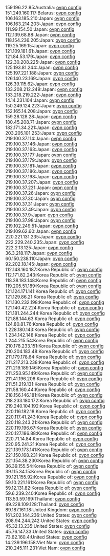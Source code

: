 159.196.22.85:Australia: [ovpn config](vpn/159_196_22_85.ovpn)  
151.249.160.117:Belarus: [ovpn config](vpn/151_249_160_117.ovpn)  
106.163.185.210:Japan: [ovpn config](vpn/106_163_185_210.ovpn)  
106.163.214.203:Japan: [ovpn config](vpn/106_163_214_203.ovpn)  
111.99.154.50:Japan: [ovpn config](vpn/111_99_154_50.ovpn)  
112.139.68.88:Japan: [ovpn config](vpn/112_139_68_88.ovpn)  
118.154.236.205:Japan: [ovpn config](vpn/118_154_236_205.ovpn)  
119.25.169.15:Japan: [ovpn config](vpn/119_25_169_15.ovpn)  
121.109.181.61:Japan: [ovpn config](vpn/121_109_181_61.ovpn)  
121.84.53.179:Japan: [ovpn config](vpn/121_84_53_179.ovpn)  
122.30.208.225:Japan: [ovpn config](vpn/122_30_208_225.ovpn)  
125.193.81.244:Japan: [ovpn config](vpn/125_193_81_244.ovpn)  
125.197.221.188:Japan: [ovpn config](vpn/125_197_221_188.ovpn)  
126.140.23.169:Japan: [ovpn config](vpn/126_140_23_169.ovpn)  
126.39.115.62:Japan: [ovpn config](vpn/126_39_115_62.ovpn)  
133.208.212.249:Japan: [ovpn config](vpn/133_208_212_249.ovpn)  
133.218.219.222:Japan: [ovpn config](vpn/133_218_219_222.ovpn)  
14.14.231.104:Japan: [ovpn config](vpn/14_14_231_104.ovpn)  
150.249.124.223:Japan: [ovpn config](vpn/150_249_124_223.ovpn)  
152.165.14.208:Japan: [ovpn config](vpn/152_165_14_208.ovpn)  
159.28.128.28:Japan: [ovpn config](vpn/159_28_128_28.ovpn)  
180.45.208.71:Japan: [ovpn config](vpn/180_45_208_71.ovpn)  
182.171.34.221:Japan: [ovpn config](vpn/182_171_34_221.ovpn)  
203.205.101.253:Japan: [ovpn config](vpn/203_205_101_253.ovpn)  
219.100.37.114:Japan: [ovpn config](vpn/219_100_37_114.ovpn)  
219.100.37.146:Japan: [ovpn config](vpn/219_100_37_146.ovpn)  
219.100.37.163:Japan: [ovpn config](vpn/219_100_37_163.ovpn)  
219.100.37.177:Japan: [ovpn config](vpn/219_100_37_177.ovpn)  
219.100.37.179:Japan: [ovpn config](vpn/219_100_37_179.ovpn)  
219.100.37.181:Japan: [ovpn config](vpn/219_100_37_181.ovpn)  
219.100.37.186:Japan: [ovpn config](vpn/219_100_37_186.ovpn)  
219.100.37.198:Japan: [ovpn config](vpn/219_100_37_198.ovpn)  
219.100.37.207:Japan: [ovpn config](vpn/219_100_37_207.ovpn)  
219.100.37.221:Japan: [ovpn config](vpn/219_100_37_221.ovpn)  
219.100.37.26:Japan: [ovpn config](vpn/219_100_37_26.ovpn)  
219.100.37.30:Japan: [ovpn config](vpn/219_100_37_30.ovpn)  
219.100.37.31:Japan: [ovpn config](vpn/219_100_37_31.ovpn)  
219.100.37.49:Japan: [ovpn config](vpn/219_100_37_49.ovpn)  
219.100.37.9:Japan: [ovpn config](vpn/219_100_37_9.ovpn)  
219.100.37.98:Japan: [ovpn config](vpn/219_100_37_98.ovpn)  
219.102.249.51:Japan: [ovpn config](vpn/219_102_249_51.ovpn)  
219.109.62.60:Japan: [ovpn config](vpn/219_109_62_60.ovpn)  
220.221.131.235:Japan: [ovpn config](vpn/220_221_131_235.ovpn)  
222.229.240.235:Japan: [ovpn config](vpn/222_229_240_235.ovpn)  
222.2.13.125:Japan: [ovpn config](vpn/222_2_13_125.ovpn)  
36.3.218.117:Japan: [ovpn config](vpn/36_3_218_117.ovpn)  
60.150.238.110:Japan: [ovpn config](vpn/60_150_238_110.ovpn)  
92.202.18.145:Japan: [ovpn config](vpn/92_202_18_145.ovpn)  
112.148.160.187:Korea Republic of: [ovpn config](vpn/112_148_160_187.ovpn)  
112.171.82.243:Korea Republic of: [ovpn config](vpn/112_171_82_243.ovpn)  
118.38.183.148:Korea Republic of: [ovpn config](vpn/118_38_183_148.ovpn)  
119.205.51.189:Korea Republic of: [ovpn config](vpn/119_205_51_189.ovpn)  
121.124.171.141:Korea Republic of: [ovpn config](vpn/121_124_171_141.ovpn)  
121.129.86.21:Korea Republic of: [ovpn config](vpn/121_129_86_21.ovpn)  
121.130.232.198:Korea Republic of: [ovpn config](vpn/121_130_232_198.ovpn)  
121.140.42.224:Korea Republic of: [ovpn config](vpn/121_140_42_224.ovpn)  
121.181.244.244:Korea Republic of: [ovpn config](vpn/121_181_244_244.ovpn)  
121.88.144.63:Korea Republic of: [ovpn config](vpn/121_88_144_63.ovpn)  
124.80.81.76:Korea Republic of: [ovpn config](vpn/124_80_81_76.ovpn)  
1.228.180.143:Korea Republic of: [ovpn config](vpn/1_228_180_143.ovpn)  
1.234.142.148:Korea Republic of: [ovpn config](vpn/1_234_142_148.ovpn)  
1.244.215.54:Korea Republic of: [ovpn config](vpn/1_244_215_54.ovpn)  
210.178.233.151:Korea Republic of: [ovpn config](vpn/210_178_233_151.ovpn)  
210.204.183.48:Korea Republic of: [ovpn config](vpn/210_204_183_48.ovpn)  
211.179.178.64:Korea Republic of: [ovpn config](vpn/211_179_178_64.ovpn)  
211.217.213.238:Korea Republic of: [ovpn config](vpn/211_217_213_238.ovpn)  
211.219.189.146:Korea Republic of: [ovpn config](vpn/211_219_189_146.ovpn)  
211.253.95.149:Korea Republic of: [ovpn config](vpn/211_253_95_149.ovpn)  
211.41.196.206:Korea Republic of: [ovpn config](vpn/211_41_196_206.ovpn)  
211.51.219.131:Korea Republic of: [ovpn config](vpn/211_51_219_131.ovpn)  
211.58.160.44:Korea Republic of: [ovpn config](vpn/211_58_160_44.ovpn)  
218.156.146.181:Korea Republic of: [ovpn config](vpn/218_156_146_181.ovpn)  
218.233.180.172:Korea Republic of: [ovpn config](vpn/218_233_180_172.ovpn)  
219.240.104.192:Korea Republic of: [ovpn config](vpn/219_240_104_192.ovpn)  
220.116.182.18:Korea Republic of: [ovpn config](vpn/220_116_182_18.ovpn)  
220.117.41.243:Korea Republic of: [ovpn config](vpn/220_117_41_243.ovpn)  
220.118.243.21:Korea Republic of: [ovpn config](vpn/220_118_243_21.ovpn)  
220.119.196.67:Korea Republic of: [ovpn config](vpn/220_119_196_67.ovpn)  
220.127.186.88:Korea Republic of: [ovpn config](vpn/220_127_186_88.ovpn)  
220.71.14.84:Korea Republic of: [ovpn config](vpn/220_71_14_84.ovpn)  
220.95.241.21:Korea Republic of: [ovpn config](vpn/220_95_241_21.ovpn)  
221.139.173.141:Korea Republic of: [ovpn config](vpn/221_139_173_141.ovpn)  
221.150.168.231:Korea Republic of: [ovpn config](vpn/221_150_168_231.ovpn)  
221.154.38.230:Korea Republic of: [ovpn config](vpn/221_154_38_230.ovpn)  
36.39.155.54:Korea Republic of: [ovpn config](vpn/36_39_155_54.ovpn)  
39.115.34.15:Korea Republic of: [ovpn config](vpn/39_115_34_15.ovpn)  
39.121.155.92:Korea Republic of: [ovpn config](vpn/39_121_155_92.ovpn)  
59.10.221.161:Korea Republic of: [ovpn config](vpn/59_10_221_161.ovpn)  
59.12.131.82:Korea Republic of: [ovpn config](vpn/59_12_131_82.ovpn)  
59.6.239.240:Korea Republic of: [ovpn config](vpn/59_6_239_240.ovpn)  
113.53.59.169:Thailand: [ovpn config](vpn/113_53_59_169.ovpn)  
49.228.109.128:Thailand: [ovpn config](vpn/49_228_109_128.ovpn)  
89.187.161.18:United Kingdom: [ovpn config](vpn/89_187_161_18.ovpn)  
161.202.144.236:United States: [ovpn config](vpn/161_202_144_236.ovpn)  
208.94.244.242:United States: [ovpn config](vpn/208_94_244_242.ovpn)  
45.32.13.235:United States: [ovpn config](vpn/45_32_13_235.ovpn)  
45.76.147.33:United States: [ovpn config](vpn/45_76_147_33.ovpn)  
73.62.160.4:United States: [ovpn config](vpn/73_62_160_4.ovpn)  
14.239.196.158:Viet Nam: [ovpn config](vpn/14_239_196_158.ovpn)  
210.245.111.231:Viet Nam: [ovpn config](vpn/210_245_111_231.ovpn)  
